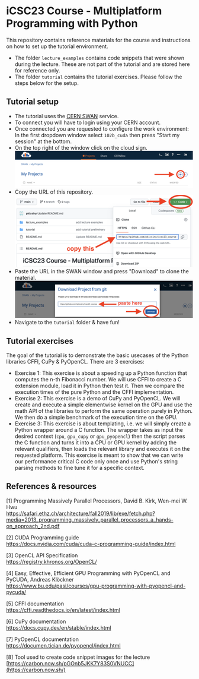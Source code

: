 # iCSC23 Course - Multiplatform Programming with Python

This repository contains reference materials for the course and instructions on how to set up the tutorial environment. </br>
- The folder `lecture_examples` contains code snippets that were shown during the lecture. These are not part of the tutorial and are stored here for reference only.
- The folder `tutorial` contains the tutorial exercises. Please follow the steps below for the setup.

## Tutorial setup

- The tutorial uses the [CERN SWAN](https://swan.web.cern.ch/swan/) service.
- To connect you will have to login using your CERN account.
- Once connected you are requested to configure the work environment: In the first dropdown window select `102b_cuda` then press "Start my session"
 at the bottom.
- On the top right of the window click on the cloud sign.
![Step 2](https://github.com/pkicsiny/icsc23_course/blob/main/readme_images/setup_2.png)
- Copy the URL of this repository.
![Step 3](https://github.com/pkicsiny/icsc23_course/blob/main/readme_images/setup_3.png)
- Paste the URL in the SWAN window and press "Download" to clone the material.
![Step 4](https://github.com/pkicsiny/icsc23_course/blob/main/readme_images/setup_4.png)
- Navigate to the `tutorial` folder & have fun!
 
## Tutorial exercises

The goal of the tutorial is to demonstrate the basic usecases of the Python libraries CFFI, CuPy & PyOpenCL. There are 3 exercises:
- Exercise 1: This exercise is about a speeding up a Python function that computes the n-th Fibonacci number. We will use CFFI to create a C extension module, load it in Python then test it. Then we compare the execution times of the pure Python and the CFFI implementation.
- Exercise 2: This exercise is a demo of CuPy and PyOpenCL. We will create and execute a simple elementwise kernel on the GPU and use the math API of the libraries to perform the same operation purely in Python. We then do a simple benchmark of the execution time on the GPU.
- Exercise 3: This exercise is about templating, i.e. we will simply create a Python wrapper around a C function. The wrapper takes as input the desired context (`cpu`, `gpu_cupy` or `gpu_pyopencl`) then the script parses the C function and turns it into a CPU or GPU kernel by adding the relevant qualifiers, then loads the relevant library and executes it on the requested platform. This exercise is meant to show that we can write our performance critical C code only once and use Python's string parsing methods to fine tune it for a specific context.

## References & resources

[1] Programming Massively Parallel Processors, David B. Kirk, Wen-mei W. Hwu </br>
https://safari.ethz.ch/architecture/fall2019/lib/exe/fetch.php?media=2013_programming_massively_parallel_processors_a_hands-on_approach_2nd.pdf

[2] CUDA Programming guide </br> 
https://docs.nvidia.com/cuda/cuda-c-programming-guide/index.html

[3] OpenCL API Specification </br> 
https://registry.khronos.org/OpenCL/

[4] Easy, Effective, Efficient GPU Programming with PyOpenCL and PyCUDA, Andreas Klöckner </br> 
https://www.bu.edu/pasi/courses/gpu-programming-with-pyopencl-and-pycuda/

[5] CFFI documentation </br> 
https://cffi.readthedocs.io/en/latest/index.html

[6] CuPy documentation </br> 
https://docs.cupy.dev/en/stable/index.html

[7] PyOpenCL documentation </br> 
https://documen.tician.de/pyopencl/index.html

[8] Tool used to create code snippet images for the lecture </br>
[https://carbon.now.sh/pGOnb5JKK7Y83S0VNUCC](https://carbon.now.sh/)
